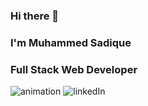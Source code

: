 ### Hi there 👋


### I'm Muhammed Sadique

   ### Full Stack Web Developer
   
   <img src='https://www.aaditritechnology.com/images/phpdevelopment.gif' alt='animation'></img>
    <img src='https://yt3.ggpht.com/a/AATXAJwNDs73uwz2TI0tc7BnsBSVj6mmFQ0Go05fuQ=s900-c-k-c0xffffffff-no-rj-mo' alt='linkedIn'></img> 
<!--      <a href="https://www.linkedin.com/in/muhammed-sadique-064385230/"> -->
      
<!--        </a> -->
       
<!-- **mhdsadique/mhdsadique** is a ✨ _special_ ✨ repository because its `README.md` (this file) appears on your GitHub profile. -->

<!-- Here are some ideas to get you started: -->
<!-- - 🔭 I’m currently working on ...
- 🌱 I’m currently learning ...
- 👯 I’m looking to collaborate on ...
- 🤔 I’m looking for help with ...
- 💬 Ask me about ...
- 📫 How to reach me: ...
- 😄 Pronouns: ...
- ⚡ Fun fact: ...
 -->
